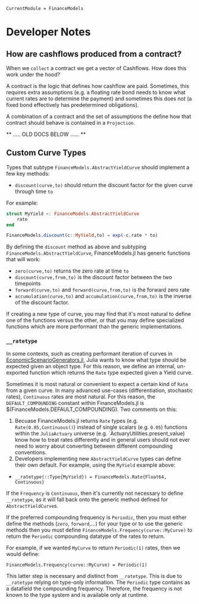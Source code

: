 ```@meta
CurrentModule = FinanceModels
```

# Developer Notes

 ## How are cashflows produced from a contract?

When we `collect` a contract we get a vector of Cashflows. How does this work under the hood? 

A contract is the logic that defines how cashflow are paid. Sometimes, this requires extra assumptions (e.g. a floating rate bond needs to know what current rates are to determine the payment) and sometimes this does not (a fixed bond effectively has predetermined obligations).

A combination of a contract and the set of assumptions the define how that contract should behave is contained in a `Projection`. 

** ..... OLD DOCS BELOW ...... **
## Custom Curve Types

Types that subtype `FinanceModels.AbstractYieldCurve` should implement a few key methods:

- `discount(curve,to)` should return the discount factor for the given curve through time `to`

For example:

```julia
struct MyYield <: FinanceModels.AbstractYieldCurve
    rate
end

FinanceModels.discount(c::MyYield,to) = exp(-c.rate * to)
```


By defining the `discount` method as above and subtyping `FinanceModels.AbstractYieldCurve`, FinanceModels.jl has generic functions that will work:

- `zero(curve,to)` returns the zero rate at time `to`
- `discount(curve,from,to)` is the discount factor between the two timepoints
- `forward(curve,to)` and `forward(curve,from,to)` is the forward zero rate
- `accumulation(curve,to)` and `accumulation(curve,from,to)` is the inverse of the discount factor.

If creating a new type of curve, you may find that it's most natural to define one of the functions versus the other, or that you may define specialized functions which are more performant than the generic implementations.

### `__ratetype`

In some contexts, such as creating performant iteration of curves in [EconomicScenarioGenerators.jl](https://github.com/JuliaActuary/EconomicScenarioGenerators.jl), Julia wants to know what type should be expected given an object type. For this reason, we define an internal, un-exported function which returns the `Rate` type expected given a Yield curve.

Sometimes it is most natural or convenient to expect a certain kind of `Rate` from a given curve. In many advanced use-cases (differentiation, stochastic rates), `Continuous` rates are most natural. For this reason, the `DEFAULT_COMPOUNDING` constant within FinanceModels.jl is $(FinanceModels.DEFAULT_COMPOUNDING). Two comments on this:

1. Becuase FinanceModels.jl returns `Rate` types (e.g. `Rate(0.05,Continuous()`) instead of single scalars (e.g. `0.05`) functions within the `JuliaActuary` universe (e.g. `ActuaryUtilities.present_value) know how to treat rates differently and in general users should not ever need to worry about converting between different compounding conventions.
2. Developers implementing new `AbstractYieldCurve` types can define their own default. For example, using the `MyYield` example above:

  - `__ratetype(::Type{MyYield}) = FinanceModels.Rate{Float64, Continuous}`

If the `Frequency` is `Continuous`, then it's currently not necessary to define `__ratetype`, as it will fall back onto the generic method defined for `AbstractYieldCurve`s.

If the preferred compounding frequency is `Periodic`, then you must either define the methods (`zero`, `forward`,...) for your type or to use the generic methods then you must define `FinanceModels.Frequency(curve::MyCurve)` to return the `Periodic` compounding datatype of the rates to return. 

For example, if we wanted `MyCurve` to return `Periodic(1)` rates, then we would define:

`FinanceModels.Frequency(curve::MyCurve) = Periodic(1)`

This latter step is necessary and distinct from `__ratetype`. This is due to `__ratetype` relying on type-only information. The `Periodic` type contains as a datafield the compounding frequency. Therefore, the frequency is not known to the type system and is available only at runtime. 

